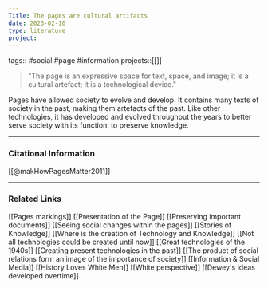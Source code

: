 ```yaml
---
Title: The pages are cultural artifacts
date: 2023-02-10
type: literature
project:
---
```

tags:: #social #page #information
projects::[[]]

>"The page is an expressive space for text, space, and image; it is a cultural artefact; it is a technological device."

Pages have allowed society to evolve and develop. It contains many texts of society in the past, making them artefacts of the past. Like other technologies, it has developed and evolved throughout the years to better serve society with its function: to preserve knowledge.

---
### Citational Information

[[@makHowPagesMatter2011]]

---

### Related Links

[[Pages markings]]
[[Presentation of the Page]]
[[Preserving important documents]]
[[Seeing social changes within the pages]]
[[Stories of Knowledge]]
[[Where is the creation of Technology and Knowledge]]
[[Not all technologies could be created until now]]
[[Great technologies of the 1940s]]
[[Creating present technologies in the past]]
[[The product of social relations form an image of the importance of society]]
[[Information & Social Media]]
[[History Loves White Men]]
[[White perspective]]
[[Dewey's ideas developed overtime]]
